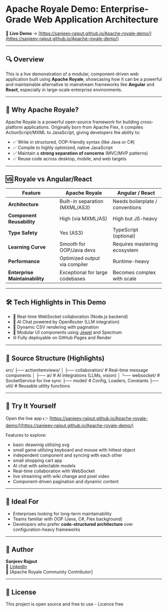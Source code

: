 # Apache Royale Demo: Enterprise-Grade Web Application Architecture

🚀 **Live Demo** → [https://sanjeev-rajput.github.io/Apache-royale-demo/](https://sanjeev-rajput.github.io/Apache-royale-demo/)

---

## 🔍 Overview

This is a live demonstration of a modular, component-driven web application built using **Apache Royale**, showcasing how it can be a powerful and maintainable alternative to mainstream frameworks like **Angular** and **React**, especially in large-scale enterprise environments.

---

## 🧱 Why Apache Royale?

Apache Royale is a powerful open-source framework for building cross-platform applications. Originally born from Apache Flex, it compiles ActionScript/MXML to JavaScript, giving developers the ability to:

- ✅ Write in structured, OOP-friendly syntax (like Java or C#)
- ✅ Compile to highly optimized, native JavaScript
- ✅ Maintain a **strong separation of concerns** (MVC/MVP patterns)
- ✅ Reuse code across desktop, mobile, and web targets

---

## 🆚 Royale vs Angular/React

| Feature                        | Apache Royale                     | Angular / React                   |
|-------------------------------|------------------------------------|-----------------------------------|
| **Architecture**              | Built-in separation (MXML/AS3)     | Needs boilerplate / conventions   |
| **Component Reusability**     | High (via MXML/AS)                 | High but JS-heavy                 |
| **Type Safety**               | Yes (AS3)                          | TypeScript (optional)             |
| **Learning Curve**            | Smooth for OOP/Java devs           | Requires mastering ecosystem      |
| **Performance**               | Optimized output via compiler      | Runtime-heavy                     |
| **Enterprise Maintainability**| Exceptional for large codebases    | Becomes complex with scale        |

---

## 🛠️ Tech Highlights in This Demo

- 🔌 Real-time WebSocket collaboration (Node.js backend)
- 💬 AI Chat powered by OpenRouter (LLM integration)
- 📄 Dynamic CSV rendering with pagination
- 🧩 Modular UI components using [Jewel](https://royale.apache.org/jewel) and Spectrum
- 🌐 Fully deployable on GitHub Pages and Render

---

## 📂 Source Structure (Highlights)
src/
├── actionitemviews/
│ ├── collaboration/ # Real-time message components
│ ├── ai/ # AI integrations (LLMs, vision)
│ └── websocket/ # SocketService for live sync
├── model/ # Config, Loaders, Constants
├── util/ # Reusable utility functions



---

## 🧪 Try It Yourself

Open the live app 👉 [https://sanjeev-rajput.github.io/Apache-royale-demo/](https://sanjeev-rajput.github.io/Apache-royale-demo/)

Features to explore:
- basic deawinig utilizing svg
- small game utilizing keyboard and mouse with hittest object
- independent component and syncing with each other
- small shopping cart app
- AI chat with selectable models
- Real-time collaboration with WebSocket
- live streaming with wiki change and pixel video
- Component-driven pagination and dynamic content

---

## 💼 Ideal For

- Enterprises looking for long-term maintainability
- Teams familiar with OOP (Java, C#, Flex background)
- Developers who prefer **code-structured architecture** over configuration-heavy frameworks

---

## 🧠 Author

**Sanjeev Rajput**  
🔗 [LinkedIn](https://www.linkedin.com/in/sanjeev-rajput)  
🧠 [Apache Royale Community Contributor]

---

## 📜 License

This project is open source and free to use - Licence free

